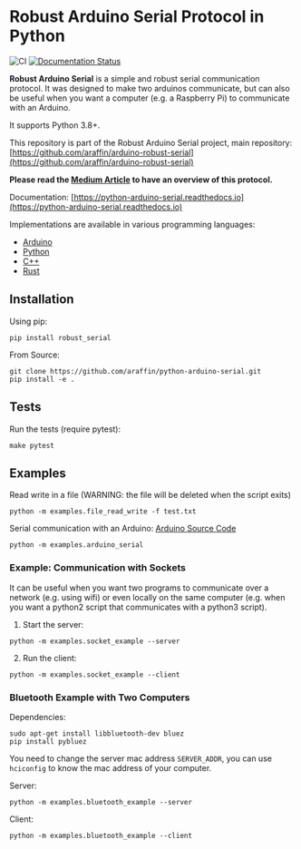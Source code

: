 # Robust Arduino Serial Protocol in Python

![CI](https://github.com/araffin/python-arduino-serial/workflows/CI/badge.svg) [![Documentation Status](https://readthedocs.org/projects/python-arduino-serial/badge/?version=latest)](https://python-arduino-serial.readthedocs.io/en/latest/?badge=latest)

**Robust Arduino Serial** is a simple and robust serial communication protocol. It was designed to make two arduinos communicate, but can also be useful when you want a computer (e.g. a Raspberry Pi) to communicate with an Arduino.

It supports Python 3.8+.

This repository is part of the Robust Arduino Serial project, main repository: [https://github.com/araffin/arduino-robust-serial](https://github.com/araffin/arduino-robust-serial)

**Please read the [Medium Article](https://medium.com/@araffin/simple-and-robust-computer-arduino-serial-communication-f91b95596788) to have an overview of this protocol.**

Documentation: [https://python-arduino-serial.readthedocs.io](https://python-arduino-serial.readthedocs.io)

Implementations are available in various programming languages:

- [Arduino](https://github.com/araffin/arduino-robust-serial)
- [Python](https://github.com/araffin/python-arduino-serial)
- [C++](https://github.com/araffin/cpp-arduino-serial)
- [Rust](https://github.com/araffin/rust-arduino-serial)

## Installation

Using pip:
```
pip install robust_serial
```

From Source:
```
git clone https://github.com/araffin/python-arduino-serial.git
pip install -e .
```

## Tests
Run the tests (require pytest):
```
make pytest
```

## Examples

Read write in a file (WARNING: the file will be deleted when the script exits)
```
python -m examples.file_read_write -f test.txt
```

Serial communication with an Arduino: [Arduino Source Code](https://github.com/araffin/arduino-robust-serial/tree/master/arduino-board/)
```
python -m examples.arduino_serial
```

### Example: Communication with Sockets

It can be useful when you want two programs to communicate over a network (e.g. using wifi) or even locally on the same computer (e.g. when you want a python2 script that communicates with a python3 script).

1. Start the server:
```
python -m examples.socket_example --server
```

2. Run the client:
```
python -m examples.socket_example --client
```

### Bluetooth Example with Two Computers

Dependencies:
```
sudo apt-get install libbluetooth-dev bluez
pip install pybluez
```

You need to change the server mac address `SERVER_ADDR`, you can use `hciconfig` to know the mac address of your computer.

Server:
```
python -m examples.bluetooth_example --server
```

Client:
```
python -m examples.bluetooth_example --client
```
